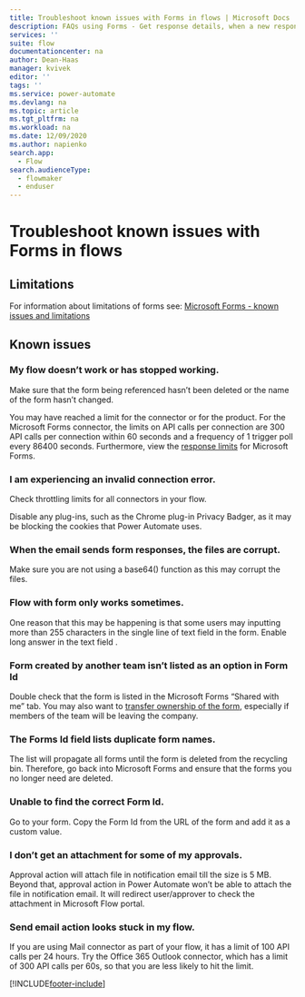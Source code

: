 ```yaml
---
title: Troubleshoot known issues with Forms in flows | Microsoft Docs
description: FAQs using Forms - Get response details, when a new response is submitted
services: ''
suite: flow
documentationcenter: na
author: Dean-Haas
manager: kvivek
editor: ''
tags: ''
ms.service: power-automate
ms.devlang: na
ms.topic: article
ms.tgt_pltfrm: na
ms.workload: na
ms.date: 12/09/2020
ms.author: napienko
search.app: 
  - Flow
search.audienceType: 
  - flowmaker
  - enduser
---
```


# Troubleshoot known issues with Forms in flows

## Limitations

For information about limitations of forms see: [Microsoft Forms - known issues and limitations](/connectors/microsoftforms/#known-issues-and-limitations)

## Known issues

### My flow doesn’t work or has stopped working.

Make sure that the form being referenced hasn’t been deleted or the name of the form hasn’t changed.

You may have reached a limit for the connector or for the product. For the Microsoft Forms connector, the limits on API calls per connection are 300 API calls per connection within 60 seconds and a frequency of 1 trigger poll every 86400 seconds. Furthermore, view the [response limits](https://support.microsoft.com/office/form-question-response-and-character-limits-in-microsoft-forms-ec15323d-92a4-4c33-bf88-3fdb9e5b5fea) for Microsoft Forms.

### I am experiencing an invalid connection error.

Check throttling limits for all connectors in your flow.

Disable any plug-ins, such as the Chrome plug-in Privacy Badger, as it may be blocking the cookies that Power Automate uses.

### When the email sends form responses, the files are corrupt.

Make sure you are not using a base64() function as this may corrupt the files.

### Flow with form only works sometimes.

One reason that this may be happening is that some users may inputting more than 255 characters in the single line of text field in the form. Enable long answer in the text field .  

### Form created by another team isn’t listed as an option in Form Id

Double check that the form is listed in the Microsoft Forms “Shared with me” tab. You may also want to [transfer ownership of the form](https://support.microsoft.com/office/transfer-ownership-of-a-form-921a6361-a4e5-44ea-bce9-c4ed63aa54b4), especially if members of the team will be leaving the company.

### The Forms Id field lists duplicate form names.

The list will propagate all forms until the form is deleted from the recycling bin. Therefore, go back into Microsoft Forms and ensure that the forms you no longer need are deleted.

### Unable to find the correct Form Id.

Go to your form. Copy the Form Id from the URL of the form and add it as a custom value.

### I don’t get an attachment for some of my approvals.

Approval action will attach file in notification email till the size is 5 MB. Beyond that, approval action in Power Automate won’t be able to attach the file in notification email. It will redirect user/approver to check the attachment in Microsoft Flow portal.

### Send email action looks stuck in my flow.

If you are using Mail connector as part of your flow, it has a limit of 100 API calls per 24 hours. Try the Office 365 Outlook connector, which has a limit of 300 API calls per 60s, so that you are less likely to hit the limit.


[!INCLUDE[footer-include](../includes/footer-banner.md)]
